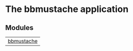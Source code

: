 

# The bbmustache application #


## Modules ##


<table width="100%" border="0" summary="list of modules">
<tr><td><a href="bbmustache.md" class="module">bbmustache</a></td></tr></table>

